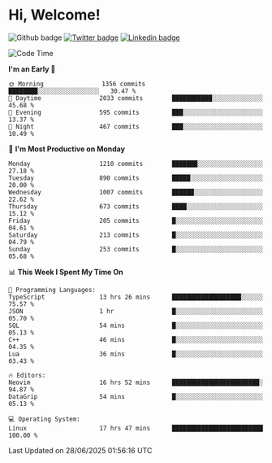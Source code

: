   # Hi, Welcome!
  ![Github badge](https://img.shields.io/github/followers/kraken-afk.svg?style=social&label=Follow&maxAge=2592000)
  [![Twitter badge](https://img.shields.io/badge/-Twitter-00acee?style=flat-square&logo=Twitter&logoColor=white)](https://twitter.com/trshppl)
  [![Linkedin badge](https://img.shields.io/badge/LinkedIn-0077B5?style=flat-square&logo=linkedin&logoColor=white)](https://www.linkedin.com/in/noveanrer)
<!--START_SECTION:waka-->
![Code Time](http://img.shields.io/badge/Code%20Time-1%2C040%20hrs%2015%20mins-blue)

**I'm an Early 🐤** 

```text
🌞 Morning                1356 commits        ████████░░░░░░░░░░░░░░░░░   30.47 % 
🌆 Daytime                2033 commits        ███████████░░░░░░░░░░░░░░   45.68 % 
🌃 Evening                595 commits         ███░░░░░░░░░░░░░░░░░░░░░░   13.37 % 
🌙 Night                  467 commits         ███░░░░░░░░░░░░░░░░░░░░░░   10.49 % 
```
📅 **I'm Most Productive on Monday** 

```text
Monday                   1210 commits        ███████░░░░░░░░░░░░░░░░░░   27.18 % 
Tuesday                  890 commits         █████░░░░░░░░░░░░░░░░░░░░   20.00 % 
Wednesday                1007 commits        ██████░░░░░░░░░░░░░░░░░░░   22.62 % 
Thursday                 673 commits         ████░░░░░░░░░░░░░░░░░░░░░   15.12 % 
Friday                   205 commits         █░░░░░░░░░░░░░░░░░░░░░░░░   04.61 % 
Saturday                 213 commits         █░░░░░░░░░░░░░░░░░░░░░░░░   04.79 % 
Sunday                   253 commits         █░░░░░░░░░░░░░░░░░░░░░░░░   05.68 % 
```


📊 **This Week I Spent My Time On** 

```text
💬 Programming Languages: 
TypeScript               13 hrs 26 mins      ███████████████████░░░░░░   75.57 % 
JSON                     1 hr                █░░░░░░░░░░░░░░░░░░░░░░░░   05.70 % 
SQL                      54 mins             █░░░░░░░░░░░░░░░░░░░░░░░░   05.13 % 
C++                      46 mins             █░░░░░░░░░░░░░░░░░░░░░░░░   04.35 % 
Lua                      36 mins             █░░░░░░░░░░░░░░░░░░░░░░░░   03.43 % 

🔥 Editors: 
Neovim                   16 hrs 52 mins      ████████████████████████░   94.87 % 
DataGrip                 54 mins             █░░░░░░░░░░░░░░░░░░░░░░░░   05.13 % 

💻 Operating System: 
Linux                    17 hrs 47 mins      █████████████████████████   100.00 % 
```


 Last Updated on 28/06/2025 01:56:16 UTC
<!--END_SECTION:waka-->